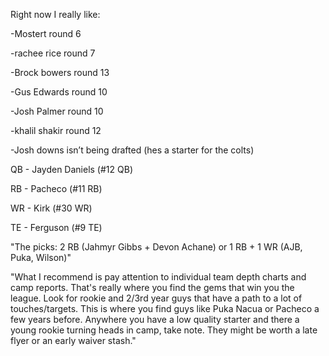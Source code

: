  Right now I really like:

-Mostert round 6

-rachee rice round 7

-Brock bowers round 13

-Gus Edwards round 10

-Josh Palmer round 10

-khalil shakir round 12

-Josh downs isn’t being drafted (hes a starter for the colts)

QB - Jayden Daniels (#12 QB)

RB - Pacheco (#11 RB)

WR - Kirk (#30 WR)

TE - Ferguson (#9 TE) 

"The picks: 2 RB (Jahmyr Gibbs + Devon Achane) or 1 RB + 1 WR (AJB, Puka, Wilson)"

"What I recommend is pay attention to individual team depth charts and camp reports. That's really where you find the gems that win you the league. Look for rookie and 2/3rd year guys that have a path to a lot of touches/targets. This is where you find guys like Puka Nacua or Pacheco a few years before. Anywhere you have a low quality starter and there a young rookie turning heads in camp, take note. They might be worth a late flyer or an early waiver stash."